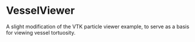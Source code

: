 VesselViewer
============

A slight modification of the VTK particle viewer example, to serve as a basis for viewing vessel tortuosity.